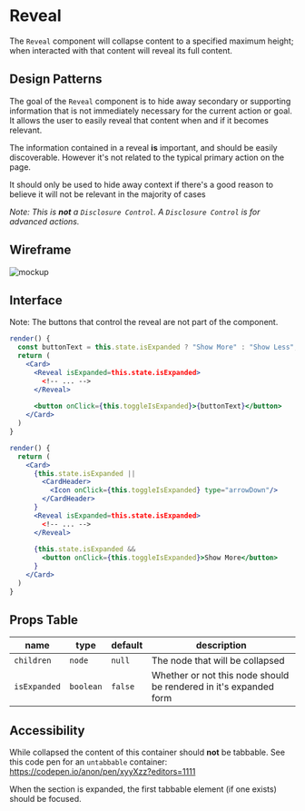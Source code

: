 # Reveal

The `Reveal` component will collapse content to a specified maximum height; when interacted with that content will reveal its full content.

## Design Patterns

The goal of the `Reveal` component is to hide away secondary or supporting information that is not immediately necessary for the current action or goal. It allows the user to easily reveal that content when and if it becomes relevant.

The information contained in a reveal **is** important, and should be easily discoverable. However it's not related to the typical primary action on the page.

It should only be used to hide away context if there's a good reason to believe it will not be relevant in the majority of cases

_Note: This is **not** a `Disclosure Control`. A `Disclosure Control` is for advanced actions._

## Wireframe
![mockup](https://user-images.githubusercontent.com/779421/47378214-b1c90a00-d6b4-11e8-8fff-7c42eed24184.png)

## Interface
Note: The buttons that control the reveal are not part of the component.
```jsx
render() {
  const buttonText = this.state.isExpanded ? "Show More" : "Show Less";
  return (
    <Card>
      <Reveal isExpanded=this.state.isExpanded>
        <!-- ... -->
      </Reveal>
      
      <button onClick={this.toggleIsExpanded}>{buttonText}</button>
    </Card>
  )
}
```

```jsx
render() {
  return (
    <Card>
      {this.state.isExpanded || 
        <CardHeader>
          <Icon onClick={this.toggleIsExpanded} type="arrowDown"/>
        </CardHeader>
      }
      <Reveal isExpanded=this.state.isExpanded>
        <!-- ... -->
      </Reveal>
      
      {this.state.isExpanded && 
        <button onClick={this.toggleIsExpanded}>Show More</button>
      }
    </Card>
  )
}
```

## Props Table
| name | type | default | description |
|---|---|---|---|
| `children` | `node` | `null` | The node that will be collapsed |
| `isExpanded` | `boolean` | `false` | Whether or not this node should be rendered in it's expanded form |

## Accessibility
While collapsed the content of this container should **not** be tabbable. 
See this code pen for an `untabbable` container: https://codepen.io/anon/pen/xyyXzz?editors=1111

When the section is expanded, the first tabbable element (if one exists) should be focused.
